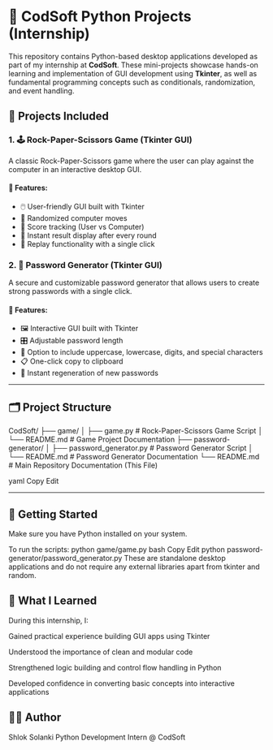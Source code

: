 # 🎯 CodSoft Python Projects (Internship)

This repository contains Python-based desktop applications developed as part of my internship at **CodSoft**. These mini-projects showcase hands-on learning and implementation of GUI development using **Tkinter**, as well as fundamental programming concepts such as conditionals, randomization, and event handling.

## 📌 Projects Included

### 1. 🕹️ Rock-Paper-Scissors Game (Tkinter GUI)

A classic Rock-Paper-Scissors game where the user can play against the computer in an interactive desktop GUI.

#### 🔧 Features:
- 🖱️ User-friendly GUI built with Tkinter
- 🤖 Randomized computer moves
- 🧮 Score tracking (User vs Computer)
- 📢 Instant result display after every round
- 🔄 Replay functionality with a single click

### 2. 🔐 Password Generator (Tkinter GUI)

A secure and customizable password generator that allows users to create strong passwords with a single click.

#### 🔧 Features:
- 🖼️ Interactive GUI built with Tkinter
- 🎛️ Adjustable password length
- 🧩 Option to include uppercase, lowercase, digits, and special characters
- 📋 One-click copy to clipboard
- 🔁 Instant regeneration of new passwords

---

## 🗂️ Project Structure

CodSoft/
├── game/
│ ├── game.py # Rock-Paper-Scissors Game Script
│ └── README.md # Game Project Documentation
├── password-generator/
│ ├── password_generator.py # Password Generator Script
│ └── README.md # Password Generator Documentation
└── README.md # Main Repository Documentation (This File)

yaml
Copy
Edit

---

## 🚀 Getting Started

Make sure you have Python installed on your system.

To run the scripts:
python game/game.py
bash
Copy
Edit
python password-generator/password_generator.py
These are standalone desktop applications and do not require any external libraries apart from tkinter and random.

## 🧠 What I Learned
During this internship, I:

Gained practical experience building GUI apps using Tkinter

Understood the importance of clean and modular code

Strengthened logic building and control flow handling in Python

Developed confidence in converting basic concepts into interactive applications

## 👨‍💻 Author
Shlok Solanki
Python Development Intern @ CodSoft
